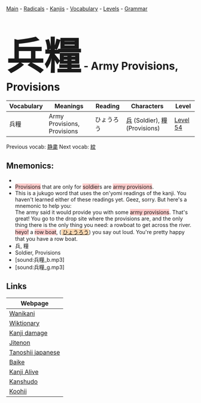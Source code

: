 <style> bigfont {font-size: 100px}</style>
[Main](../README.md) -
[Radicals](../radicals.md) -
[Kanjis](../kanjis.md) -
[Vocabulary](../vocabulary.md) -
[Levels](../levels.md) -
[Grammar](../grammar.md)
# <bigfont> 兵糧</bigfont> - Army Provisions, Provisions 

| Vocabulary | Meanings | Reading | Characters | Level |
| --- | --- | --- | --- | --- |
| 兵糧 | Army Provisions, Provisions | ひょうろう |  [兵](../kanjis/兵.md) (Soldier), [糧](../kanjis/糧.md) (Provisions) | [Level 54](../levels/wk_level54.md) |

Previous vocab: [静粛](静粛.md) Next vocab: [紋](紋.md) 

## Mnemonics:

* 
* <span style="background-color:#ffcccb"> Provisions</span> that are only for <span style="background-color:#ffcccb"> soldier</span>s are <span style="background-color:#ffcccb"> army provisions</span>.
* This is a jukugo word that uses the on'yomi readings of the kanji. You haven't learned either of these readings yet. Geez, sorry. But here's a mnemonic to help you:<br />The army said it would provide you with some <span style="background-color:#ffcccb"> army provisions</span>. That's great! You go to the drop site where the provisions are, and the only thing there is the only thing you need: a rowboat to get across the river. <span style="background-color:#ffcccb"> heyo!</span> a <span style="background-color:#ffcccb"> row boat</span>, (<span style="background-color:#fed8b1"> [ひょうろう](https://jisho.org/search/ひょうろう)</span>) you say out loud. You're pretty happy that you have a row boat.
* 兵, 糧
* Soldier, Provisions
* [sound:兵糧_b.mp3]
* [sound:兵糧_g.mp3]


## Links 

| Webpage |
| --- |
| [Wanikani          ](https://www.wanikani.com/kanji/兵糧) |
| [Wiktionary        ](https://en.wiktionary.org/wiki/兵糧) |
| [Kanji damage      ](http://www.kanjidamage.com/kanji/search?utf8=✓&q=兵糧) |
| [Jitenon           ](https://jitenon.com/kanji/兵糧) |
| [Tanoshii japanese ](https://www.tanoshiijapanese.com/dictionary/kanji.cfm?k=兵糧) |
| [Baike             ](https://baike.baidu.com/item/兵糧) |
| [Kanji Alive       ](https://app.kanjialive.com/兵糧) |
| [Kanshudo          ](https://www.kanshudo.com/searchmn?q=兵糧) |
| [Koohii            ](https://kanji.koohii.com/study/kanji/兵糧) |
